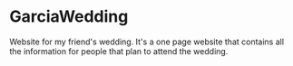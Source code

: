 # GarciaWedding
Website for my friend's wedding. It's a one page website that contains all the information for people that plan to attend the wedding.
